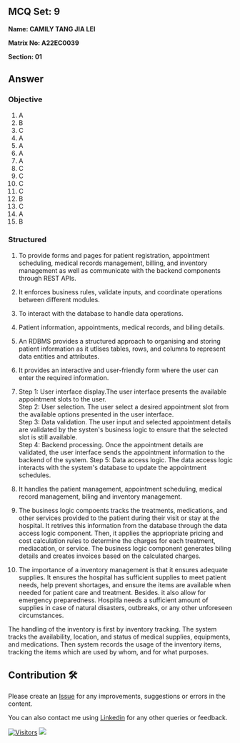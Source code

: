## MCQ Set: 9

**Name: CAMILY TANG JIA LEI**

**Matrix No: A22EC0039**

**Section: 01**

## Answer
### Objective
1. A
2. B
3. C
4. A
5. A
6. A
7. A
8. C
9. C
10. C
11. C
12. B
13. C
14. A
15. B

### Structured
1. To provide forms and pages for patient registration, appointment scheduling, medical records management, billing, and inventory management as well as communicate with the backend components through REST APIs.

2. It enforces business rules, validate inputs, and coordinate operations between different modules.

3. To interact with the database to handle data operations.

4. Patient information, appointments, medical records, and biling details.

5. An RDBMS provides a structured approach to organising and storing patient information as it utlises tables, rows, and columns to represent data entities and attributes.

6. It provides an interactive and user-friendly form where the user can enter the required information.

7. Step 1: User interface display.The user interface presents the available appointment slots to the user. <br>
Step 2: User selection. The user select a desired appointment slot from the available options presented in the user interface. <br>
Step 3: Data validation. The user input and selected appointment details are validated by the systen's business logic to ensure that the selected slot is still available. <br>
Step 4: Backend processing. Once the appointment details are validated, the user interface sends the appointment information to the backend of the system.
Step 5: Data access logic. The data access logic interacts with the system's database to update the appointment schedules.

8. It handles the patient management, appointment scheduling, medical record management, biling and inventory management.

9. The business logic compoents tracks the treatments, medications, and other services provided to the patient during their visit or stay at the hospital. It retrives this information from the database through the data access logic component. Then, it applies the appriopriate pricing and cost calculation rules to determine the charges for each treatment, mediacation, or service. The business logic component generates biling details and creates invoices based on the calculated charges.

10. The importance of a inventory management is that it ensures adequate supplies. It ensures the hospital has sufficient supplies to meet patient needs, help prevent shortages, and ensure the items are available when needed for patient care and treatment. Besides. it also allow for emergency preparedness. Hospitla needs a sufficient amount of supplies in case of natural disasters, outbreaks, or any other unforeseen circumstances.

The handling of the inventory is first by inventory tracking. The system tracks the availability, location, and status of medical supplies, equipments, and medications. Then system records the usage of the inventory items, tracking the items which are used by whom, and for what purposes. 

## Contribution 🛠️
Please create an [Issue](https://github.com/drshahizan/learn-php/issues) for any improvements, suggestions or errors in the content.

You can also contact me using [Linkedin](https://www.linkedin.com/in/drshahizan/) for any other queries or feedback.

[![Visitors](https://api.visitorbadge.io/api/visitors?path=https%3A%2F%2Fgithub.com%2Fdrshahizan&labelColor=%23697689&countColor=%23555555&style=plastic)](https://visitorbadge.io/status?path=https%3A%2F%2Fgithub.com%2Fdrshahizan)
![](https://hit.yhype.me/github/profile?user_id=81284918)